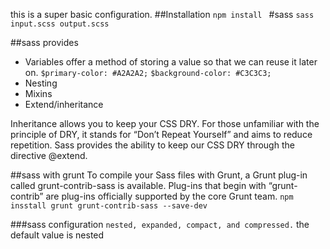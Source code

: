 this is a super basic configuration.
##Installation
`npm install `
#sass
`sass input.scss output.scss`

##sass provides
 - Variables offer a method of storing a value so that we can reuse it later on.
`$primary-color: #A2A2A2;`
`$background-color: #C3C3C3;`
 - Nesting
 - Mixins
 -  Extend/inheritance

Inheritance allows you to keep your CSS DRY. For those unfamiliar with the principle of DRY, it stands for “Don’t Repeat Yourself” and aims to reduce repetition. Sass provides the ability to keep our CSS DRY through the directive @extend.

##sass with grunt
To compile your Sass files with Grunt, a Grunt plug-in called grunt-contrib-sass is available. Plug-ins that begin with “grunt-contrib” are plug-ins officially supported by the core Grunt team.
`npm insstall grunt grunt-contrib-sass --save-dev`

###sass configuration
`nested, expanded, compact, and compressed.`
the default value is nested
